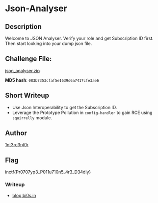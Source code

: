# Json-Analyser 

## Description

Welcome to JSON Analyser. Verify your role and get Subscription ID first. Then start looking into your dump json file.

## Challenge File:
[json_analyser.zip](./Handout/json_analyser.zip)

**MD5 hash**: `083b7353cfaf5e1639d6a7417cfe3ae6`

## Short Writeup

* Use Json Interoperability to get the Subscription ID.
* Leverage the Prototype Pollution in `config-handler` to gain RCE using `squirrelly` module. 

## Author
[1nt3rc3pt0r](https://twitter.com/_1nt3rc3pt0r_)

## Flag
inctf{Pr0707yp3_P011u710n5_4r3_D34dly}

### Writeup

+ [blog.bi0s.in](https://blog.bi0s.in/2021/08/15/Web/inCTFi21-JsonAnalyser/)